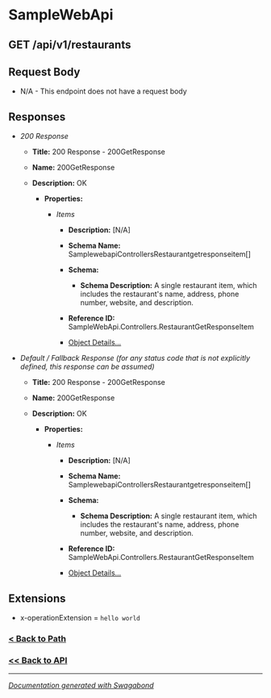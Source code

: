 
# SampleWebApi

## GET /api/v1/restaurants










## Request Body

* N/A - This endpoint does not have a request body


## Responses

* *200 Response*
    * **Title:** 200 Response - 200GetResponse
    * **Name:** 200GetResponse
    * **Description:** OK
     
        * **Properties:**
        
            * *Items*
                * **Description:** [N/A]
                * **Schema Name:** SamplewebapiControllersRestaurantgetresponseitem[]
                * **Schema:** 
                    * **Schema Description:** A single restaurant item, which includes the restaurant's name, address, phone number, website, and description.
 
                * **Reference ID:** SampleWebApi.Controllers.RestaurantGetResponseItem
                * [Object Details...](../schema/SamplewebapiControllersRestaurantgetresponseitem.md)
            
         
         

* *Default / Fallback Response (for any status code that is not explicitly defined, this response can be assumed)*
    * **Title:** 200 Response - 200GetResponse
    * **Name:** 200GetResponse
    * **Description:** OK
     
        * **Properties:**
        
            * *Items*
                * **Description:** [N/A]
                * **Schema Name:** SamplewebapiControllersRestaurantgetresponseitem[]
                * **Schema:** 
                    * **Schema Description:** A single restaurant item, which includes the restaurant's name, address, phone number, website, and description.
 
                * **Reference ID:** SampleWebApi.Controllers.RestaurantGetResponseItem
                * [Object Details...](../schema/SamplewebapiControllersRestaurantgetresponseitem.md)
            
         
         


## Extensions
* x-operationExtension = `hello world`





### [< Back to Path](../Paths/ApiV1Restaurants.md)
### [<< Back to API](../SampleWebApi.Readme.md)

*** 

*[Documentation generated with Swagabond](https://github.com/jordanbleu/swagabond)*

